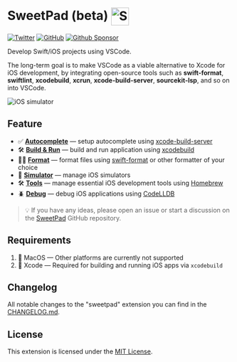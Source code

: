 # SweetPad (beta) <img valign="middle" alt="SweetPad logo" width="40" src="./images/logo.png" />

<!-- [![Discord](https://img.shields.io/badge/SweetPad-Discord-blue?logo=discord&logoColor=white&link=https%3A%2F%2Fdiscord.gg%2FXZwRtQ5dew)](https://discord.gg/XZwRtQ5dew) -->

[![Twitter](https://img.shields.io/twitter/follow/sweetpad_dev?style=social&logo=twitter)](https://twitter.com/sweetpad_dev)
[![GitHub](https://img.shields.io/github/stars/sweetpad-dev/sweetpad?style=social)](https://github.com/sweetpad-dev/sweetpad)
[![Github Sponsor](https://img.shields.io/github/sponsors/sweetpad-dev)](https://github.com/sponsors/sweetpad-dev)

Develop Swift/iOS projects using VSCode.

The long-term goal is to make VSCode as a viable alternative to Xcode for iOS development, by integrating open-source
tools such as **swift-format**, **swiftlint**, **xcodebuild**, **xcrun**, **xcode-build-server**, **sourcekit-lsp**, and
so on into VSCode.

![iOS simulator](./docs/images/build-demo.gif)

## Feature

- ✅ **[Autocomplete](./docs/wiki/autocomplete.md)** — setup autocomplete using
  [xcode-build-server](https://github.com/SolaWing/xcode-build-server)
- 🛠️ **[Build & Run](./docs/wiki/build.md)** — build and run application using
  [xcodebuild](https://developer.apple.com/library/archive/technotes/tn2339/_index.html)
- 💅🏼 **[Format](./docs/wiki/format.md)** — format files using [swift-format](https://github.com/apple/swift-format) or other formatter of your choice
- 📱 **[Simulator](./docs/wiki/simulator.md)** — manage iOS simulators
- 🛠️ **[Tools](./docs/wiki/tools.md)** — manage essential iOS development tools using [Homebrew](https://brew.sh/)
- 🪲 **[Debug](./docs/wiki/debug.md)** — debug iOS applications using
  [CodeLLDB](https://marketplace.visualstudio.com/items?itemName=vadimcn.vscode-lldb)

> 💡 If you have any ideas, please open an issue or start a discussion on the
> [SweetPad](https://github.com/sweetpad-dev/sweetpad) GitHub repository.

## Requirements

1. 🍏 MacOS — Other platforms are currently not supported
2. 📱 Xcode — Required for building and running iOS apps via `xcodebuild`

## Changelog

All notable changes to the "sweetpad" extension you can find in the [CHANGELOG.md](./CHANGELOG.md).

## License

This extension is licensed under the [MIT License](./LICENSE.md).
